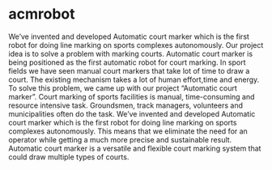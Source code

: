 # acmrobot
We’ve invented and developed Automatic court marker which is the  first robot for doing line marking on sports complexes autonomously.
Our project idea is to solve a problem with marking courts. Automatic court marker is being positioned as the first automatic robot for court marking. In sport fields we have seen manual court markers that take lot of time to draw a court. The existing mechanism takes a lot of human effort,time and energy. To solve this problem, we came up with our project “Automatic court marker”. Court marking of sports facilities is manual, time-consuming and resource intensive task. Groundsmen, track managers, volunteers and municipalities often do the task. We’ve invented and developed Automatic court marker which is the  first robot for doing line marking on sports complexes autonomously. This means that we eliminate the need for an operator while getting a much more precise and sustainable result. Automatic court marker is a versatile and flexible court marking system that could draw multiple types of courts.
